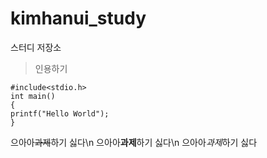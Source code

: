 # kimhanui_study
스터디 저장소
>인용하기
```
#include<stdio.h>
int main()
{
printf("Hello World");
}
```
으아아~~과제~~하기 싫다\n
으아아**과제**하기 싫다\n
으아아*과제*하기 싫다

